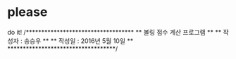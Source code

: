 # please
do it!
/***********************************
 **   볼링 점수 계산 프로그램     **
 **    작성자 : 송승우            **
 **    작성일 : 2016년 5월 10일   **
 ***********************************/
